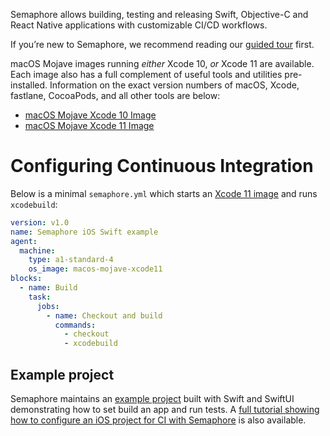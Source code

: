 Semaphore allows building, testing and releasing Swift, Objective-C and
React Native applications with customizable CI/CD workflows.

If you’re new to Semaphore, we recommend reading our
[guided tour](https://docs.semaphoreci.com/article/77-getting-started) first.

macOS Mojave images running *either* Xcode 10, *or* Xcode 11 are available. Each
image also has a full complement of useful tools and utilities pre-installed.
Information on the exact version numbers of macOS, Xcode, fastlane, CocoaPods,
and all other tools are below:

* [macOS Mojave Xcode 10 Image](macos-xcode-10)
* [macOS Mojave Xcode 11 Image](macos-xcode-11)

# Configuring Continuous Integration

Below is a minimal `semaphore.yml` which starts an
[Xcode 11 image](macos-xcode-11) and runs `xcodebuild`:

```yaml
version: v1.0
name: Semaphore iOS Swift example
agent:
  machine:
    type: a1-standard-4
    os_image: macos-mojave-xcode11
blocks:
  - name: Build
    task:
      jobs:
        - name: Checkout and build
          commands:
            - checkout
            - xcodebuild
```

## Example project

Semaphore maintains an [example project](example-project) built with Swift and
SwiftUI demonstrating how to set build an app and run tests. A
[full tutorial showing how to configure an iOS project for CI with Semaphore](example-project)
is also available.

[macos-xcode-10]: https://docs.semaphoreci.com/article/161-macos-mojave-xcode-10-image
[macos-xcode-11]: https://docs.semaphoreci.com/article/162-macos-mojave-xcode-11-image
[example-project]: https://github.com/semaphoreci-demos/semaphore-demo-ios-swift-xcode
[ios-tutorial]: https://docs.semaphoreci.com/article/124-ios-continuous-integration-xcode
